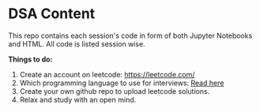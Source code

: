 # DSA Content

This repo contains each session's code in form of both Jupyter Notebooks and HTML.
All code is listed session wise.


**Things to do:**
1. Create an account on leetcode: https://leetcode.com/
1. Which programming language to use for interviews: [Read here](https://leangaurav.medium.com/best-programming-language-for-coding-interviews-9e984195127d
)
1. Create your own github repo to upload leetcode solutions.
1. Relax and study with an open mind.
